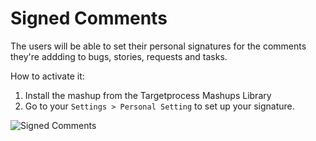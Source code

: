 Signed Comments
==================

The users will be able to set their personal signatures for the comments they're addding to bugs, stories, requests
and tasks.

How to activate it:

1. Install the mashup from the Targetprocess Mashups Library
2. Go to your ```Settings > Personal Setting``` to set up your signature.

![Signed Comments](https://github.com/TargetProcess/TP3MashupLibrary/raw/master/Signed%20Comments/SignedComments.png)

